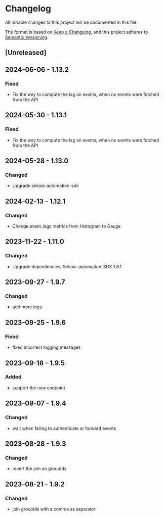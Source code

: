 # Changelog

All notable changes to this project will be documented in this file.

The format is based on [Keep a Changelog](https://keepachangelog.com/en/1.0.0/),
and this project adheres to [Semantic Versioning](https://semver.org/spec/v2.0.0.html).

## [Unreleased]

## 2024-06-06 - 1.13.2

### Fixed

- Fix the way to compute the lag on events, when no events were fetched from the API

## 2024-05-30 - 1.13.1

### Fixed

- Fix the way to compute the lag on events, when no events were fetched from the API

## 2024-05-28 - 1.13.0

### Changed

- Upgrade sekoia-automation-sdk

## 2024-02-13 - 1.12.1

### Changed

- Change event_lags metrics from Histogram to Gauge

## 2023-11-22 - 1.11.0

### Changed

- Upgrade dependencies: Sekoia-automation-SDK 1.8.1

## 2023-09-27 - 1.9.7

### Changed

- add more logs

## 2023-09-25 - 1.9.6

### Fixed

- fixed incorrect logging messages

## 2023-09-18 - 1.9.5

### Added

- support the new endpoint 

## 2023-09-07 - 1.9.4

### Changed

- wait when failing to authenticate or forward events

## 2023-08-28 - 1.9.3

### Changed

- revert the join on groupIds

## 2023-08-21 - 1.9.2

### Changed

- join groupIds with a comma as separator

